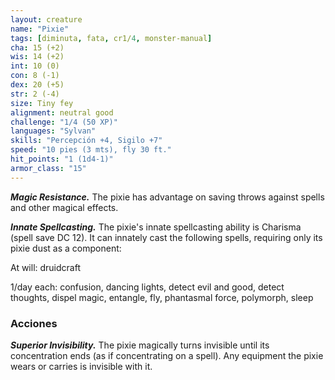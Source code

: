 ```yaml
---
layout: creature
name: "Pixie"
tags: [diminuta, fata, cr1/4, monster-manual]
cha: 15 (+2)
wis: 14 (+2)
int: 10 (0)
con: 8 (-1)
dex: 20 (+5)
str: 2 (-4)
size: Tiny fey
alignment: neutral good
challenge: "1/4 (50 XP)"
languages: "Sylvan"
skills: "Percepción +4, Sigilo +7"
speed: "10 pies (3 mts), fly 30 ft."
hit_points: "1 (1d4-1)"
armor_class: "15"
---
```


***Magic Resistance.*** The pixie has advantage on saving throws against spells and other magical effects.

***Innate Spellcasting.*** The pixie's innate spellcasting ability is Charisma (spell save DC 12). It can innately cast the following spells, requiring only its pixie dust as a component:

At will: druidcraft

1/day each: confusion, dancing lights, detect evil and good, detect thoughts, dispel magic, entangle, fly, phantasmal force, polymorph, sleep

### Acciones

***Superior Invisibility.*** The pixie magically turns invisible until its concentration ends (as if concentrating on a spell). Any equipment the pixie wears or carries is invisible with it.